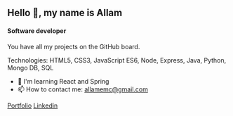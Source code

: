## Hello 👋, my name is Allam
#### Software developer

You have all my projects on the GitHub board.

Technologies: HTML5, CSS3, JavaScript ES6, Node, Express, Java, Python, Mongo DB, SQL

- 🌱 I'm learning React and Spring
- 📫 How to contact me: allamemc@gmail.com

<a href="https://allam-dev.vercel.app/">Portfolio</a> 
<a href="https://www.linkedin.com/in/allam-miranda-carrasco-368429256">Linkedin</a>


